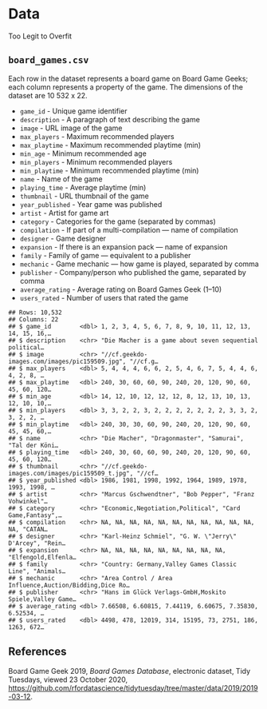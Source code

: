 Data
================
Too Legit to Overfit

## `board_games.csv`

Each row in the dataset represents a board game on Board Game Geeks;
each column represents a property of the game. The dimensions of the
dataset are 10 532 x 22.

  - `game_id` - Unique game identifier
  - `description` - A paragraph of text describing the game
  - `image` - URL image of the game
  - `max_players` - Maximum recommended players
  - `max_playtime` - Maximum recommended playtime (min)
  - `min_age` - Minimum recommended age
  - `min_players` - Minimum recommended players
  - `min_playtime` - Minimum recommended playtime (min)
  - `name` - Name of the game
  - `playing_time` - Average playtime (min)
  - `thumbnail` - URL thumbnail of the game
  - `year_published` - Year game was published
  - `artist` - Artist for game art
  - `category` - Categories for the game (separated by commas)
  - `compilation` - If part of a multi-compilation — name of compilation
  - `designer` - Game designer
  - `expansion` - If there is an expansion pack — name of expansion
  - `family` - Family of game — equivalent to a publisher
  - `mechanic` - Game mechanic — how game is played, separated by comma
  - `publisher` - Company/person who published the game, separated by
    comma
  - `average_rating` - Average rating on Board Games Geek (1–10)
  - `users_rated` - Number of users that rated the game

<!-- end list -->

    ## Rows: 10,532
    ## Columns: 22
    ## $ game_id        <dbl> 1, 2, 3, 4, 5, 6, 7, 8, 9, 10, 11, 12, 13, 14, 15, 16,…
    ## $ description    <chr> "Die Macher is a game about seven sequential political…
    ## $ image          <chr> "//cf.geekdo-images.com/images/pic159509.jpg", "//cf.g…
    ## $ max_players    <dbl> 5, 4, 4, 4, 6, 6, 2, 5, 4, 6, 7, 5, 4, 4, 6, 4, 2, 8, …
    ## $ max_playtime   <dbl> 240, 30, 60, 60, 90, 240, 20, 120, 90, 60, 45, 60, 120…
    ## $ min_age        <dbl> 14, 12, 10, 12, 12, 12, 8, 12, 13, 10, 13, 12, 10, 10,…
    ## $ min_players    <dbl> 3, 3, 2, 2, 3, 2, 2, 2, 2, 2, 2, 2, 3, 3, 2, 3, 2, 2, …
    ## $ min_playtime   <dbl> 240, 30, 30, 60, 90, 240, 20, 120, 90, 60, 45, 45, 60,…
    ## $ name           <chr> "Die Macher", "Dragonmaster", "Samurai", "Tal der Köni…
    ## $ playing_time   <dbl> 240, 30, 60, 60, 90, 240, 20, 120, 90, 60, 45, 60, 120…
    ## $ thumbnail      <chr> "//cf.geekdo-images.com/images/pic159509_t.jpg", "//cf…
    ## $ year_published <dbl> 1986, 1981, 1998, 1992, 1964, 1989, 1978, 1993, 1998, …
    ## $ artist         <chr> "Marcus Gschwendtner", "Bob Pepper", "Franz Vohwinkel"…
    ## $ category       <chr> "Economic,Negotiation,Political", "Card Game,Fantasy",…
    ## $ compilation    <chr> NA, NA, NA, NA, NA, NA, NA, NA, NA, NA, NA, NA, "CATAN…
    ## $ designer       <chr> "Karl-Heinz Schmiel", "G. W. \"Jerry\" D'Arcey", "Rein…
    ## $ expansion      <chr> NA, NA, NA, NA, NA, NA, NA, NA, NA, "Elfengold,Elfenla…
    ## $ family         <chr> "Country: Germany,Valley Games Classic Line", "Animals…
    ## $ mechanic       <chr> "Area Control / Area Influence,Auction/Bidding,Dice Ro…
    ## $ publisher      <chr> "Hans im Glück Verlags-GmbH,Moskito Spiele,Valley Game…
    ## $ average_rating <dbl> 7.66508, 6.60815, 7.44119, 6.60675, 7.35830, 6.52534, …
    ## $ users_rated    <dbl> 4498, 478, 12019, 314, 15195, 73, 2751, 186, 1263, 672…

## References

Board Game Geek 2019, *Board Games Database*, electronic dataset, Tidy
Tuesdays, viewed 23 October 2020,
<https://github.com/rfordatascience/tidytuesday/tree/master/data/2019/2019-03-12>.
